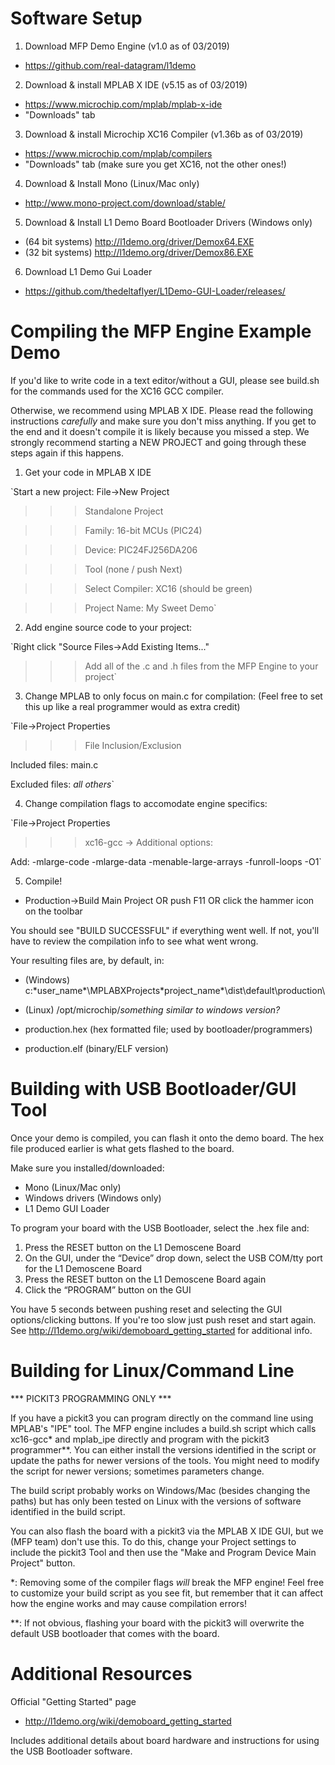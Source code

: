 Software Setup
=========================================

1. Download MFP Demo Engine (v1.0 as of 03/2019)
* https://github.com/real-datagram/l1demo

2. Download & install MPLAB X IDE (v5.15 as of 03/2019)
* https://www.microchip.com/mplab/mplab-x-ide
* "Downloads" tab

3. Download & install Microchip XC16 Compiler (v1.36b as of 03/2019)
* https://www.microchip.com/mplab/compilers
* "Downloads" tab (make sure you get XC16, not the other ones!)

4. Download & Install Mono (Linux/Mac only)
* http://www.mono-project.com/download/stable/

5. Download & Install L1 Demo Board Bootloader Drivers (Windows only)
* (64 bit systems) http://l1demo.org/driver/Demox64.EXE
* (32 bit systems) http://l1demo.org/driver/Demox86.EXE

6. Download L1 Demo Gui Loader
* https://github.com/thedeltaflyer/L1Demo-GUI-Loader/releases/

Compiling the MFP Engine Example Demo
=========================================

If you'd like to write code in a text editor/without a GUI, please see build.sh for the commands used for the XC16 GCC compiler.

Otherwise, we recommend using MPLAB X IDE. Please read the following instructions *carefully* and make sure you don't miss anything. If you get to the end and it doesn't compile it is likely because you missed a step. We strongly recommend starting a NEW PROJECT and going through these steps again if this happens.

1. Get your code in MPLAB X IDE

`Start a new project: File->New Project

>>> Standalone Project

>>> Family: 16-bit MCUs (PIC24)

>>> Device: PIC24FJ256DA206

>>> Tool (none / push Next)

>>> Select Compiler: XC16 (should be green) 

>>> Project Name: My Sweet Demo`


2. Add engine source code to your project:

`Right click "Source Files->Add Existing Items..."

>>> Add all of the .c and .h files from the MFP Engine to your project`


3. Change MPLAB to only focus on main.c for compilation:
(Feel free to set this up like a real programmer would as extra credit)

`File->Project Properties

>>> File Inclusion/Exclusion

Included files: main.c

Excluded files: *all others*`


4. Change compilation flags to accomodate engine specifics:

`File->Project Properties

>>> xc16-gcc -> Additional options:

Add: -mlarge-code -mlarge-data -menable-large-arrays -funroll-loops -O1`


5. Compile!

* Production->Build Main Project OR push F11 OR click the hammer icon on the toolbar

You should see "BUILD SUCCESSFUL" if everything went well. If not, you'll have to review the compilation info to see what went wrong.

Your resulting files are, by default, in:
* (Windows) c:\*user_name*\MPLABXProjects\*project_name*\dist\default\production\
* (Linux) /opt/microchip/*something similar to windows version?*

* production.hex (hex formatted file; used by bootloader/programmers)
* production.elf (binary/ELF version)

Building with USB Bootloader/GUI Tool
=========================================

Once your demo is compiled, you can flash it onto the demo board. The hex file produced earlier is what gets flashed to the board.

Make sure you installed/downloaded:
* Mono (Linux/Mac only)
* Windows drivers (Windows only)
* L1 Demo GUI Loader

To program your board with the USB Bootloader, select the .hex file and:

1. Press the RESET button on the L1 Demoscene Board
2. On the GUI, under the “Device” drop down, select the USB COM/tty port for the L1 Demoscene Board
3. Press the RESET button on the L1 Demoscene Board again
4. Click the “PROGRAM” button on the GUI

You have 5 seconds between pushing reset and selecting the GUI options/clicking buttons. If you're too slow just push reset and start again.  See http://l1demo.org/wiki/demoboard_getting_started for additional info.

Building for Linux/Command Line
=========================================

*** PICKIT3 PROGRAMMING ONLY ***

If you have a pickit3 you can program directly on the command line using MPLAB's "IPE" tool. The MFP engine includes a build.sh script which calls xc16-gcc\* and mplab_ipe directly and program with the pickit3 programmer\*\*. You can either install the versions identified in the script or update the paths for newer versions of the tools. You might need to modify the script for newer versions; sometimes parameters change.

The build script probably works on Windows/Mac (besides changing the paths) but has only been tested on Linux with the versions of software identified in the build script.

You can also flash the board with a pickit3 via the MPLAB X IDE GUI, but we (MFP team) don't use this. To do this, change your Project settings to include the pickit3 Tool and then use the "Make and Program Device Main Project" button.

\*: Removing some of the compiler flags _will_ break the MFP engine! Feel free to customize your build script as you see fit, but remember that it can affect how the engine works and may cause compilation errors!

\*\*: If not obvious, flashing your board with the pickit3 will overwrite the default USB bootloader that comes with the board.

Additional Resources
=========================================

Official "Getting Started" page
* http://l1demo.org/wiki/demoboard_getting_started

Includes additional details about board hardware and instructions for using the USB Bootloader software.
